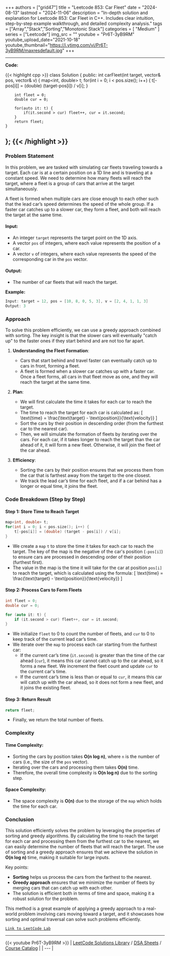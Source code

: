
+++
authors = ["grid47"]
title = "Leetcode 853: Car Fleet"
date = "2024-08-13"
lastmod = "2024-11-06"
description = "In-depth solution and explanation for Leetcode 853: Car Fleet in C++. Includes clear intuition, step-by-step example walkthrough, and detailed complexity analysis."
tags = ["Array","Stack","Sorting","Monotonic Stack"]
categories = [
    "Medium"
]
series = ["Leetcode"]
img_src = ""
youtube = "Pr6T-3yB9RM"
youtube_upload_date="2021-10-18"
youtube_thumbnail="https://i.ytimg.com/vi/Pr6T-3yB9RM/maxresdefault.jpg"
+++



---
**Code:**

{{< highlight cpp >}}
class Solution {
public:
    int carFleet(int target, vector<int>& pos, vector<int>& v) {
        map<int, double> t;
        for(int i = 0; i < pos.size(); i++) {
            t[-pos[i]] = (double) (target-pos[i]) / v[i];
        }
        
        int fleet = 0;
        double cur = 0;
        
        for(auto it: t) {
            if(it.second > cur) fleet++, cur = it.second;
        }
        return fleet;
    }
};
{{< /highlight >}}
---

### Problem Statement

In this problem, we are tasked with simulating car fleets traveling towards a target. Each car is at a certain position on a 1D line and is traveling at a constant speed. We need to determine how many fleets will reach the target, where a fleet is a group of cars that arrive at the target simultaneously.

A fleet is formed when multiple cars are close enough to each other such that the lead car’s speed determines the speed of the whole group. If a faster car catches up to a slower car, they form a fleet, and both will reach the target at the same time.

#### Input:
- An integer `target` represents the target point on the 1D axis.
- A vector `pos` of integers, where each value represents the position of a car.
- A vector `v` of integers, where each value represents the speed of the corresponding car in the `pos` vector.

#### Output:
- The number of car fleets that will reach the target.

**Example:**
```cpp
Input: target = 12, pos = [10, 8, 0, 5, 3], v = [2, 4, 1, 1, 3]
Output: 3
```

### Approach

To solve this problem efficiently, we can use a greedy approach combined with sorting. The key insight is that the slower cars will eventually "catch up" to the faster ones if they start behind and are not too far apart.

1. **Understanding the Fleet Formation**:
    - Cars that start behind and travel faster can eventually catch up to cars in front, forming a fleet.
    - A fleet is formed when a slower car catches up with a faster car. Once a fleet forms, all cars in that fleet move as one, and they will reach the target at the same time.

2. **Plan**:
    - We will first calculate the time it takes for each car to reach the target.
    - The time to reach the target for each car is calculated as:
      \[
      \text{time} = \frac{\text{target} - \text{position}}{\text{velocity}}
      \]
    - Sort the cars by their position in descending order (from the furthest car to the nearest car).
    - Then, we will simulate the formation of fleets by iterating over the cars. For each car, if it takes longer to reach the target than the car ahead of it, it will form a new fleet. Otherwise, it will join the fleet of the car ahead.

3. **Efficiency**:
    - Sorting the cars by their position ensures that we process them from the car that is farthest away from the target to the one closest.
    - We track the lead car’s time for each fleet, and if a car behind has a longer or equal time, it joins the fleet.

### Code Breakdown (Step by Step)

#### Step 1: Store Time to Reach Target

```cpp
map<int, double> t;
for(int i = 0; i < pos.size(); i++) {
    t[-pos[i]] = (double) (target - pos[i]) / v[i];
}
```

- We create a `map` `t` to store the time it takes for each car to reach the target. The key of the map is the negative of the car's position (`-pos[i]`) to ensure cars are processed in descending order of their position (furthest first).
- The value in the map is the time it will take for the car at position `pos[i]` to reach the target, which is calculated using the formula:
  \[
  \text{time} = \frac{\text{target} - \text{position}}{\text{velocity}}
  \]
  
#### Step 2: Process Cars to Form Fleets

```cpp
int fleet = 0;
double cur = 0;

for (auto it: t) {
    if (it.second > cur) fleet++, cur = it.second;
}
```

- We initialize `fleet` to 0 to count the number of fleets, and `cur` to 0 to keep track of the current lead car’s time.
- We iterate over the `map` to process each car starting from the furthest car:
  - If the current car’s time (`it.second`) is greater than the time of the car ahead (`cur`), it means this car cannot catch up to the car ahead, so it forms a new fleet. We increment the fleet count and update `cur` to the current car's time.
  - If the current car’s time is less than or equal to `cur`, it means this car will catch up with the car ahead, so it does not form a new fleet, and it joins the existing fleet.

#### Step 3: Return Result

```cpp
return fleet;
```

- Finally, we return the total number of fleets.

### Complexity

#### Time Complexity:
- Sorting the cars by position takes **O(n log n)**, where `n` is the number of cars (i.e., the size of the `pos` vector).
- Iterating over the cars and processing them takes **O(n)** time.
- Therefore, the overall time complexity is **O(n log n)** due to the sorting step.

#### Space Complexity:
- The space complexity is **O(n)** due to the storage of the `map` which holds the time for each car.

### Conclusion

This solution efficiently solves the problem by leveraging the properties of sorting and greedy algorithms. By calculating the time to reach the target for each car and processing them from the furthest car to the nearest, we can easily determine the number of fleets that will reach the target. The use of sorting and a greedy approach ensures that we achieve the solution in **O(n log n)** time, making it suitable for large inputs.

Key points:
- **Sorting** helps us process the cars from the farthest to the nearest.
- **Greedy approach** ensures that we minimize the number of fleets by merging cars that can catch up with each other.
- The solution is efficient both in terms of time and space, making it a robust solution for the problem.

This method is a great example of applying a greedy approach to a real-world problem involving cars moving toward a target, and it showcases how sorting and optimal traversal can solve such problems efficiently.

[`Link to LeetCode Lab`](https://leetcode.com/problems/car-fleet/description/)

---
{{< youtube Pr6T-3yB9RM >}}
| [LeetCode Solutions Library](https://grid47.xyz/leetcode/) / [DSA Sheets](https://grid47.xyz/sheets/) / [Course Catalog](https://grid47.xyz/courses/) |
| --- |
